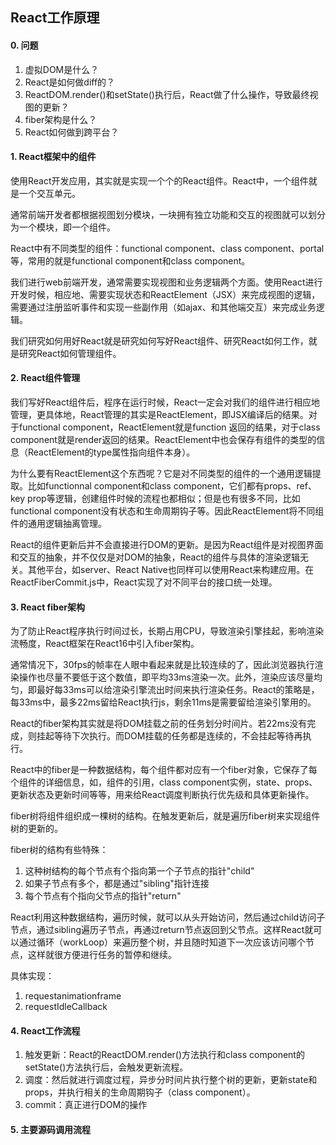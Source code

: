 ## React工作原理

#### 0. 问题

1. 虚拟DOM是什么？
2. React是如何做diff的？
3. ReactDOM.render()和setState()执行后，React做了什么操作，导致最终视图的更新？
4. fiber架构是什么？
5. React如何做到跨平台？

#### 1. React框架中的组件

使用React开发应用，其实就是实现一个个的React组件。React中，一个组件就是一个交互单元。

通常前端开发者都根据视图划分模块，一块拥有独立功能和交互的视图就可以划分为一个模块，即一个组件。

React中有不同类型的组件：functional component、class component、portal等，常用的就是functional component和class component。

我们进行web前端开发，通常需要实现视图和业务逻辑两个方面。使用React进行开发时候，相应地、需要实现状态和ReactElement（JSX）来完成视图的逻辑，需要通过注册监听事件和实现一些副作用（如ajax、和其他端交互）来完成业务逻辑。

我们研究如何用好React就是研究如何写好React组件、研究React如何工作，就是研究React如何管理组件。

#### 2. React组件管理

我们写好React组件后，程序在运行时候，React一定会对我们的组件进行相应地管理，更具体地，React管理的其实是ReactElement，即JSX编译后的结果。对于functional component，ReactElement就是function 返回的结果，对于class component就是render返回的结果。ReactElement中也会保存有组件的类型的信息（ReactElement的type属性指向组件本身）。

为什么要有ReactElement这个东西呢？它是对不同类型的组件的一个通用逻辑提取。比如functionnal component和class component，它们都有props、ref、key prop等逻辑，创建组件时候的流程也都相似；但是也有很多不同，比如functional component没有状态和生命周期钩子等。因此ReactElement将不同组件的通用逻辑抽离管理。

React的组件更新后并不会直接进行DOM的更新。是因为React组件是对视图界面和交互的抽象，并不仅仅是对DOM的抽象，React的组件与具体的渲染逻辑无关。其他平台，如server、React Native也同样可以使用React来构建应用。在ReactFiberCommit.js中，React实现了对不同平台的接口统一处理。

#### 3. React fiber架构

为了防止React程序执行时间过长，长期占用CPU，导致渲染引擎挂起，影响渲染流畅度，React框架在React16中引入fiber架构。

通常情况下，30fps的帧率在人眼中看起来就是比较连续的了，因此浏览器执行渲染操作也尽量不要低于这个数值，即平均33ms渲染一次。此外，渲染应该尽量均匀，即最好每33ms可以给渲染引擎流出时间来执行渲染任务。React的策略是，每33ms中，最多22ms留给React执行js，剩余11ms是需要留给渲染引擎用的。

React的fiber架构其实就是将DOM挂载之前的任务划分时间片。若22ms没有完成，则挂起等待下次执行。而DOM挂载的任务都是连续的，不会挂起等待再执行。

React中的fiber是一种数据结构，每个组件都对应有一个fiber对象，它保存了每个组件的详细信息，如，组件的引用，class component实例，state、props、更新状态及更新时间等等，用来给React调度判断执行优先级和具体更新操作。

fiber树将组件组织成一棵树的结构。在触发更新后，就是遍历fiber树来实现组件树的更新的。

fiber树的结构有些特殊：

1. 这种树结构的每个节点有个指向第一个子节点的指针"child"
2. 如果子节点有多个，都是通过"sibling"指针连接
3. 每个节点有个指向父节点的指针"return"

React利用这种数据结构，遍历时候，就可以从头开始访问，然后通过child访问子节点，通过sibling遍历子节点，再通过return节点返回到父节点。这样React就可以通过循环（workLoop）来遍历整个树，并且随时知道下一次应该访问哪个节点，这样就很方便进行任务的暂停和继续。

具体实现：

1. requestanimationframe
2. requestIdleCallback

#### 4. React工作流程

1. 触发更新：React的ReactDOM.render()方法执行和class component的setState()方法执行后，会触发更新流程。
2. 调度：然后就进行调度过程，异步分时间片执行整个树的更新，更新state和props，并执行相关的生命周期钩子（class component）。
3. commit：真正进行DOM的操作

#### 5. 主要源码调用流程